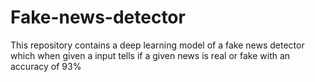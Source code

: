 # Fake-news-detector
This repository contains a deep learning model of a fake news detector which when given a input tells if a given news is real or fake with an accuracy of 93%
